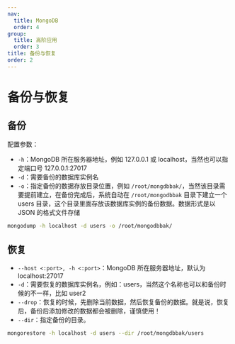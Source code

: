 ```yaml
---
nav:
  title: MongoDB
  order: 4
group:
  title: 高阶应用
  order: 3
title: 备份与恢复
order: 2
---
```


# 备份与恢复

## 备份

配置参数：

- `-h`：MongoDB 所在服务器地址，例如 127.0.0.1 或 localhost，当然也可以指定端口号 127.0.0.1:27017
- `-d`：需要备份的数据库实例名
- `-o`：指定备份的数据存放目录位置，例如 `/root/mongdbbak/`，当然该目录需要提前建立，在备份完成后，系统自动在 `/root/mongodbbak` 目录下建立一个 users 目录，这个目录里面存放该数据库实例的备份数据。数据形式是以 JSON 的格式文件存储

```bash
mongodump -h localhost -d users -o /root/mongodbbak/
```

## 恢复

- `--host <:port>, -h <:port>`：MongoDB 所在服务器地址，默认为 localhost:27017
- `-d`：需要恢复的数据库实例名，例如：users，当然这个名称也可以和备份时候的不一样，比如 user2
- `--drop`：恢复的时候，先删除当前数据，然后恢复备份的数据。就是说，恢复后，备份后添加修改的数据都会被删除，谨慎使用！
- `--dir`：指定备份的目录。

```bash
mongorestore -h localhost -d users --dir /root/mongdbbak/users
```
